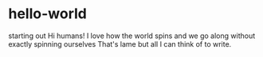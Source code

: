 # hello-world
starting out
Hi humans!
I love how the world spins and we go along without exactly spinning ourselves
That's lame but all I can think of to write.
